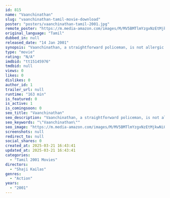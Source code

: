 ```yaml
---
id: 815
name: "Vaanchinathan"
slug: "vaanchinathan-tamil-movie-download"
poster: "posters/vaanchinathan-tamil-2001.jpg"
remote_poster: "https://m.media-amazon.com/images/M/MV5BMTlmYzgxNzEtMjkwNi00ZTY3LTlmNWUtMDc0ZjE0Yzg5ZDExXkEyXkFqcGdeQXVyMTEzNzg0Mjkx._V1_SX300.jpg"
original_language: "Tamil"
dubbed_in: null
released_date: "14 Jan 2001"
synopsis: "Vaanchinathan, a straightforward policeman, is not allergic to exploiting the loopholes in the law to eliminate the criminals who have thus far not been punished by the judiciary."
type: "movie"
rating: "N/A"
imdbid: "tt15145976"
tmdbid: null
views: 0
likes: 0
dislikes: 0
author_id: 1
trailer_url: null
runtime: "163 min"
is_featured: 0
is_active: 1
is_comingsoon: 0
seo_title: "Vaanchinathan"
seo_description: "Vaanchinathan, a straightforward policeman, is not allergic to exploiting the loopholes in the law to eliminate the criminals who have thus far not been punished by the judiciary."
seo_keywords: "\"Vaanchinathan\""
seo_image: "https://m.media-amazon.com/images/M/MV5BMTlmYzgxNzEtMjkwNi00ZTY3LTlmNWUtMDc0ZjE0Yzg5ZDExXkEyXkFqcGdeQXVyMTEzNzg0Mjkx._V1_SX300.jpg"
screenshots: null
redirect_to: null
social_shares: 0
created_at: 2025-03-21 16:43:41
updated_at: 2025-03-21 16:43:41
categories:
  - "Tamil 2001 Movies"
directors:
  - "Shaji Kailas"
genres:
  - "Action"
years:
  - "2001"
---
```

